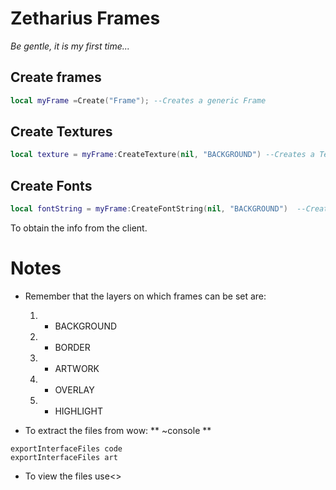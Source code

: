 Zetharius Frames
====================

_Be gentle, it is my first time..._

## Create frames
```lua
local myFrame =Create("Frame"); --Creates a generic Frame
```

## Create Textures
```lua
local texture = myFrame:CreateTexture(nil, "BACKGROUND") --Creates a Texture ofr the Frame
```

## Create Fonts
```lua
local fontString = myFrame:CreateFontString(nil, "BACKGROUND")  --Creates a font String for the Frame
```

To obtain the info from the client.

# Notes 

* Remember that the layers on which frames can be set are:
	1. - BACKGROUND
	2. - BORDER
	3. - ARTWORK
	4. - OVERLAY
	5. - HIGHLIGHT

* To extract the files from wow:
** ~console **
```console
exportInterfaceFiles code
exportInterfaceFiles art
```
* To view the files use<<BLP converter from wowinterface>>

